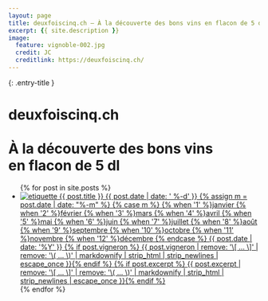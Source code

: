 ```yaml
---
layout: page
title: deuxfoiscinq.ch — À la découverte des bons vins en flacon de 5 dl
excerpt: {{ site.description }}
image:
  feature: vignoble-002.jpg
  credit: JC
  creditlink: https://deuxfoiscinq.ch/
---
```


{: .entry-title }
# deuxfoiscinq.ch <br/><br/> À la découverte des bons vins en flacon de 5 dl

<ul class="post-list">
{% for post in site.posts %}
  <li><article>

  <a href="{{ site.url }}{{ post.url }}">

<img class="etiquette" alt="etiquette" src="{{ post.etiquette }}" />
  {{ post.title }} <span class="entry-date"><time datetime="{{ post.date | date_to_xmlschema }}">{{ post.date | date: ' %-d' }} {% assign m = post.date | date: "%-m" %}
          {% case m %}
            {% when '1' %}janvier
            {% when '2' %}février
            {% when '3' %}mars
            {% when '4' %}avril
            {% when '5' %}mai
            {% when '6' %}juin
            {% when '7' %}juillet
            {% when '8' %}août
            {% when '9' %}septembre
            {% when '10' %}octobre
            {% when '11' %}novembre
            {% when '12' %}décembre
          {% endcase %} {{ post.date | date: '%Y' }}</time></span>
          {% if post.vigneron %} <span class="vigneron">{{ post.vigneron | remove: '\[ ... \]' | remove: '\( ... \)' | markdownify | strip_html | strip_newlines | escape_once }}</span>{% endif %}
          {% if post.excerpt %} <span class="excerpt">{{ post.excerpt | remove: '\[ ... \]' | remove: '\( ... \)' | markdownify | strip_html | strip_newlines | escape_once }}</span>{% endif %}
          </a>
          </article></li>
{% endfor %}
</ul>
